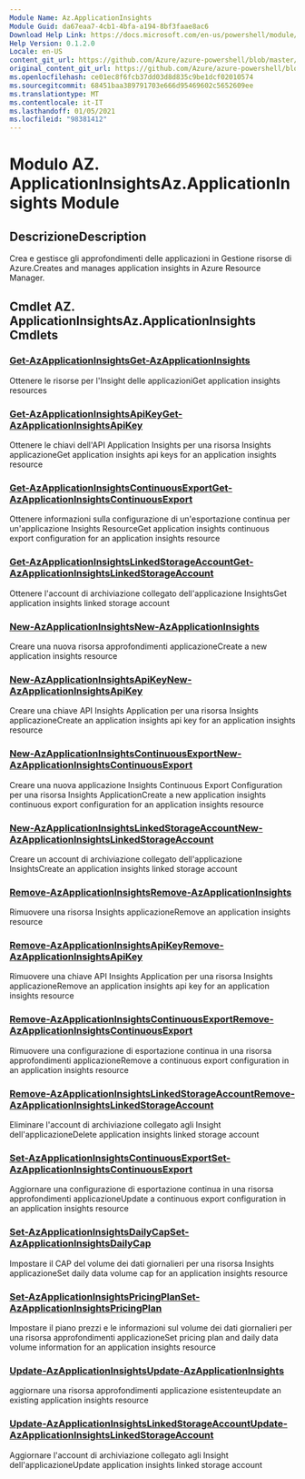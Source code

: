 ```yaml
---
Module Name: Az.ApplicationInsights
Module Guid: da67eaa7-4cb1-4bfa-a194-8bf3faae8ac6
Download Help Link: https://docs.microsoft.com/en-us/powershell/module/az.applicationinsights
Help Version: 0.1.2.0
Locale: en-US
content_git_url: https://github.com/Azure/azure-powershell/blob/master/src/ApplicationInsights/ApplicationInsights/help/Az.ApplicationInsights.md
original_content_git_url: https://github.com/Azure/azure-powershell/blob/master/src/ApplicationInsights/ApplicationInsights/help/Az.ApplicationInsights.md
ms.openlocfilehash: ce01ec8f6fcb37dd03d8d835c9be1dcf02010574
ms.sourcegitcommit: 68451baa389791703e666d95469602c5652609ee
ms.translationtype: MT
ms.contentlocale: it-IT
ms.lasthandoff: 01/05/2021
ms.locfileid: "98381412"
---
```

# <span data-ttu-id="00734-101">Modulo AZ. ApplicationInsights</span><span class="sxs-lookup"><span data-stu-id="00734-101">Az.ApplicationInsights Module</span></span>
## <span data-ttu-id="00734-102">Descrizione</span><span class="sxs-lookup"><span data-stu-id="00734-102">Description</span></span>
<span data-ttu-id="00734-103">Crea e gestisce gli approfondimenti delle applicazioni in Gestione risorse di Azure.</span><span class="sxs-lookup"><span data-stu-id="00734-103">Creates and manages application insights in Azure Resource Manager.</span></span>

## <span data-ttu-id="00734-104">Cmdlet AZ. ApplicationInsights</span><span class="sxs-lookup"><span data-stu-id="00734-104">Az.ApplicationInsights Cmdlets</span></span>
### [<span data-ttu-id="00734-105">Get-AzApplicationInsights</span><span class="sxs-lookup"><span data-stu-id="00734-105">Get-AzApplicationInsights</span></span>](Get-AzApplicationInsights.md)
<span data-ttu-id="00734-106">Ottenere le risorse per l'Insight delle applicazioni</span><span class="sxs-lookup"><span data-stu-id="00734-106">Get application insights resources</span></span>

### [<span data-ttu-id="00734-107">Get-AzApplicationInsightsApiKey</span><span class="sxs-lookup"><span data-stu-id="00734-107">Get-AzApplicationInsightsApiKey</span></span>](Get-AzApplicationInsightsApiKey.md)
<span data-ttu-id="00734-108">Ottenere le chiavi dell'API Application Insights per una risorsa Insights applicazione</span><span class="sxs-lookup"><span data-stu-id="00734-108">Get application insights api keys for an application insights resource</span></span>

### [<span data-ttu-id="00734-109">Get-AzApplicationInsightsContinuousExport</span><span class="sxs-lookup"><span data-stu-id="00734-109">Get-AzApplicationInsightsContinuousExport</span></span>](Get-AzApplicationInsightsContinuousExport.md)
<span data-ttu-id="00734-110">Ottenere informazioni sulla configurazione di un'esportazione continua per un'applicazione Insights Resource</span><span class="sxs-lookup"><span data-stu-id="00734-110">Get application insights continuous export configuration for an application insights resource</span></span>

### [<span data-ttu-id="00734-111">Get-AzApplicationInsightsLinkedStorageAccount</span><span class="sxs-lookup"><span data-stu-id="00734-111">Get-AzApplicationInsightsLinkedStorageAccount</span></span>](Get-AzApplicationInsightsLinkedStorageAccount.md)
<span data-ttu-id="00734-112">Ottenere l'account di archiviazione collegato dell'applicazione Insights</span><span class="sxs-lookup"><span data-stu-id="00734-112">Get application insights linked storage account</span></span>

### [<span data-ttu-id="00734-113">New-AzApplicationInsights</span><span class="sxs-lookup"><span data-stu-id="00734-113">New-AzApplicationInsights</span></span>](New-AzApplicationInsights.md)
<span data-ttu-id="00734-114">Creare una nuova risorsa approfondimenti applicazione</span><span class="sxs-lookup"><span data-stu-id="00734-114">Create a new application insights resource</span></span>

### [<span data-ttu-id="00734-115">New-AzApplicationInsightsApiKey</span><span class="sxs-lookup"><span data-stu-id="00734-115">New-AzApplicationInsightsApiKey</span></span>](New-AzApplicationInsightsApiKey.md)
<span data-ttu-id="00734-116">Creare una chiave API Insights Application per una risorsa Insights applicazione</span><span class="sxs-lookup"><span data-stu-id="00734-116">Create an application insights api key for an application insights resource</span></span>

### [<span data-ttu-id="00734-117">New-AzApplicationInsightsContinuousExport</span><span class="sxs-lookup"><span data-stu-id="00734-117">New-AzApplicationInsightsContinuousExport</span></span>](New-AzApplicationInsightsContinuousExport.md)
<span data-ttu-id="00734-118">Creare una nuova applicazione Insights Continuous Export Configuration per una risorsa Insights Application</span><span class="sxs-lookup"><span data-stu-id="00734-118">Create a new application insights continuous export configuration for an application insights resource</span></span>

### [<span data-ttu-id="00734-119">New-AzApplicationInsightsLinkedStorageAccount</span><span class="sxs-lookup"><span data-stu-id="00734-119">New-AzApplicationInsightsLinkedStorageAccount</span></span>](New-AzApplicationInsightsLinkedStorageAccount.md)
<span data-ttu-id="00734-120">Creare un account di archiviazione collegato dell'applicazione Insights</span><span class="sxs-lookup"><span data-stu-id="00734-120">Create an application insights linked storage account</span></span>

### [<span data-ttu-id="00734-121">Remove-AzApplicationInsights</span><span class="sxs-lookup"><span data-stu-id="00734-121">Remove-AzApplicationInsights</span></span>](Remove-AzApplicationInsights.md)
<span data-ttu-id="00734-122">Rimuovere una risorsa Insights applicazione</span><span class="sxs-lookup"><span data-stu-id="00734-122">Remove an application insights resource</span></span>

### [<span data-ttu-id="00734-123">Remove-AzApplicationInsightsApiKey</span><span class="sxs-lookup"><span data-stu-id="00734-123">Remove-AzApplicationInsightsApiKey</span></span>](Remove-AzApplicationInsightsApiKey.md)
<span data-ttu-id="00734-124">Rimuovere una chiave API Insights Application per una risorsa Insights applicazione</span><span class="sxs-lookup"><span data-stu-id="00734-124">Remove an application insights api key for an application insights resource</span></span>

### [<span data-ttu-id="00734-125">Remove-AzApplicationInsightsContinuousExport</span><span class="sxs-lookup"><span data-stu-id="00734-125">Remove-AzApplicationInsightsContinuousExport</span></span>](Remove-AzApplicationInsightsContinuousExport.md)
<span data-ttu-id="00734-126">Rimuovere una configurazione di esportazione continua in una risorsa approfondimenti applicazione</span><span class="sxs-lookup"><span data-stu-id="00734-126">Remove a continuous export configuration in an application insights resource</span></span>

### [<span data-ttu-id="00734-127">Remove-AzApplicationInsightsLinkedStorageAccount</span><span class="sxs-lookup"><span data-stu-id="00734-127">Remove-AzApplicationInsightsLinkedStorageAccount</span></span>](Remove-AzApplicationInsightsLinkedStorageAccount.md)
<span data-ttu-id="00734-128">Eliminare l'account di archiviazione collegato agli Insight dell'applicazione</span><span class="sxs-lookup"><span data-stu-id="00734-128">Delete application insights linked storage account</span></span>

### [<span data-ttu-id="00734-129">Set-AzApplicationInsightsContinuousExport</span><span class="sxs-lookup"><span data-stu-id="00734-129">Set-AzApplicationInsightsContinuousExport</span></span>](Set-AzApplicationInsightsContinuousExport.md)
<span data-ttu-id="00734-130">Aggiornare una configurazione di esportazione continua in una risorsa approfondimenti applicazione</span><span class="sxs-lookup"><span data-stu-id="00734-130">Update a continuous export configuration in an application insights resource</span></span>

### [<span data-ttu-id="00734-131">Set-AzApplicationInsightsDailyCap</span><span class="sxs-lookup"><span data-stu-id="00734-131">Set-AzApplicationInsightsDailyCap</span></span>](Set-AzApplicationInsightsDailyCap.md)
<span data-ttu-id="00734-132">Impostare il CAP del volume dei dati giornalieri per una risorsa Insights applicazione</span><span class="sxs-lookup"><span data-stu-id="00734-132">Set daily data volume cap for an application insights resource</span></span>

### [<span data-ttu-id="00734-133">Set-AzApplicationInsightsPricingPlan</span><span class="sxs-lookup"><span data-stu-id="00734-133">Set-AzApplicationInsightsPricingPlan</span></span>](Set-AzApplicationInsightsPricingPlan.md)
<span data-ttu-id="00734-134">Impostare il piano prezzi e le informazioni sul volume dei dati giornalieri per una risorsa approfondimenti applicazione</span><span class="sxs-lookup"><span data-stu-id="00734-134">Set pricing plan and daily data volume information for an application insights resource</span></span>

### [<span data-ttu-id="00734-135">Update-AzApplicationInsights</span><span class="sxs-lookup"><span data-stu-id="00734-135">Update-AzApplicationInsights</span></span>](Update-AzApplicationInsights.md)
<span data-ttu-id="00734-136">aggiornare una risorsa approfondimenti applicazione esistente</span><span class="sxs-lookup"><span data-stu-id="00734-136">update an existing application insights resource</span></span>

### [<span data-ttu-id="00734-137">Update-AzApplicationInsightsLinkedStorageAccount</span><span class="sxs-lookup"><span data-stu-id="00734-137">Update-AzApplicationInsightsLinkedStorageAccount</span></span>](Update-AzApplicationInsightsLinkedStorageAccount.md)
<span data-ttu-id="00734-138">Aggiornare l'account di archiviazione collegato agli Insight dell'applicazione</span><span class="sxs-lookup"><span data-stu-id="00734-138">Update application insights linked storage account</span></span>

